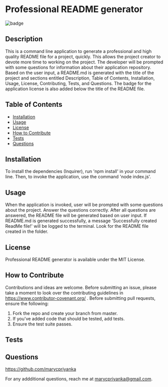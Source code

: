 # Professional README generator
![badge](https://img.shields.io/badge/MIT-License-blue.svg)

## Description

This is a command line application to generate a professional and high quality README file for a project, quickly. This allows the project creator to devote more time to working on the project. The developer will be prompted with some questions for information about their application repository. Based on the user input, a README.md is generated with the title of the project and sections entitled Description, Table of Contents, Installation, Usage, License, Contributing, Tests, and Questions. The badge for the application license is also added below the title  of the README file.

## Table of Contents 

- [Installation](#installation)
- [Usage](#usage)
- [License](#license)
- [How to Contribute](#how-to-contribute)
- [Tests](#tests)
- [Questions](#questions)

## Installation

To install the dependencies (Inquirer), run 'npm install' in your command line. Then, to invoke the application, use the command 'node index.js'.

## Usage

When the application is invoked, user will be prompted with some questions about the project. Answer the questions correctly. After all questions are answered, the README file will be generated based on user input. If README.md is generated successfully, a message 'Successfully created ReadMe file!' will be logged to the terminal. Look for the README file created in the folder.

## License

Professional README generator is available under the MIT License.

## How to Contribute

Contributions and ideas are welcome. Before submitting an issue, please take a moment to look over the contributing guidelines in https://www.contributor-covenant.org/ . Before submitting pull requests, ensure the following:
1. Fork the repo and create your branch from master.
2. If you've added code that should be tested, add tests.
3. Ensure the test suite passes.

## Tests



## Questions

https://github.com/marycpriyanka

For any addditional questions, reach me at marycpriyanka@gmail.com.
